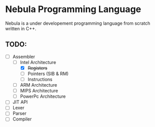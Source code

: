 # Nebula Programming Language

Nebula is a under developement programming language from scratch written in C++.

## TODO:
- [ ] Assembler
	- [ ] Intel Architecture
		- [x] ~~Registers~~
		- [ ] Pointers (SIB & RM)
		- [ ] Instructions
	- [ ] ARM Architecture
	- [ ] MIPS Architecture
	- [ ] PowerPc Architecture
- [ ] JIT API
- [ ] Lexer
- [ ] Parser
- [ ] Compiler